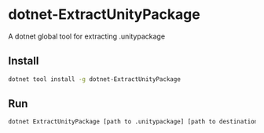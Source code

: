 # dotnet-ExtractUnityPackage
A dotnet global tool for extracting .unitypackage

## Install

```sh
dotnet tool install -g dotnet-ExtractUnityPackage
```

## Run

```sh
dotnet ExtractUnityPackage [path to .unitypackage] [path to destination]
```
